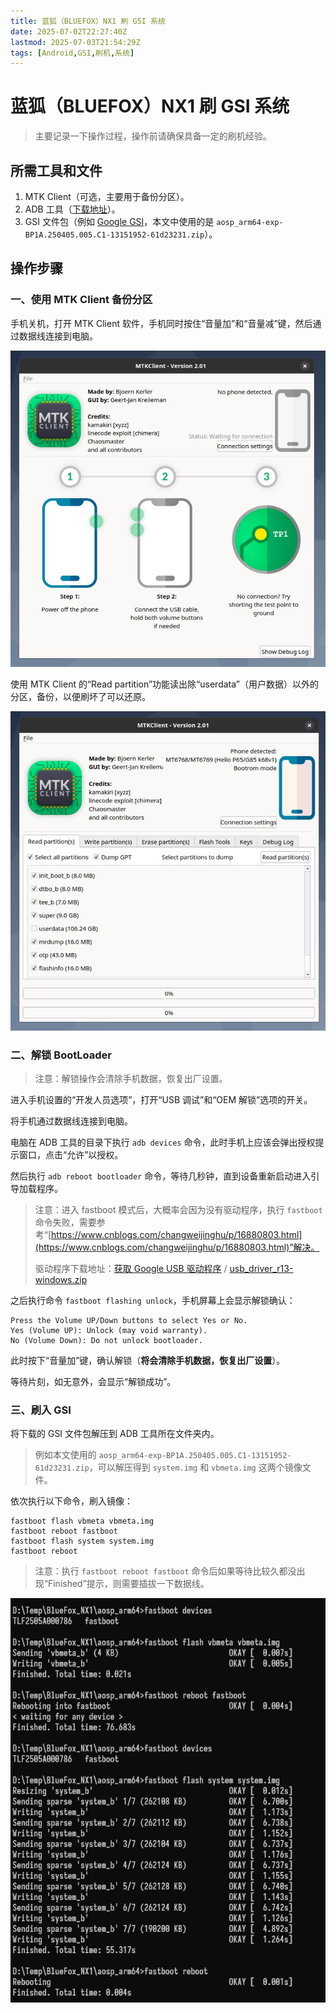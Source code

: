 ```yaml
---
title: 蓝狐（BLUEFOX）NX1 刷 GSI 系统
date: 2025-07-02T22:27:40Z
lastmod: 2025-07-03T21:54:29Z
tags: [Android,GSI,刷机,系统]
---
```


# 蓝狐（BLUEFOX）NX1 刷 GSI 系统

> 主要记录一下操作过程，操作前请确保具备一定的刷机经验。

## 所需工具和文件

1. MTK Client（可选，主要用于备份分区）。
2. ADB 工具（[下载地址](https://developer.android.google.cn/tools/releases/platform-tools?hl=zh-cn)）。
3. GSI 文件包（例如 [Google GSI](https://developer.android.google.cn/topic/generic-system-image/releases?hl=zh-cn)，本文中使用的是 `aosp_arm64-exp-BP1A.250405.005.C1-13151952-61d23231.zip`）。

## 操作步骤

### 一、使用 MTK Client 备份分区

手机关机，打开 MTK Client 软件，手机同时按住“音量加”和“音量减”键，然后通过数据线连接到电脑。

![image](assets/image-20250702233608-t3r8wve.png)​

使用 MTK Client 的“Read partition”功能读出除“userdata”（用户数据）以外的分区，备份，以便刷坏了可以还原。

![image](assets/image-20250702224334-vyg3sj8.png)​

### 二、解锁 BootLoader

> 注意：解锁操作会清除手机数据，恢复出厂设置。

进入手机设置的“开发人员选项”，打开“USB 调试”和“OEM 解锁”选项的开关。

将手机通过数据线连接到电脑。

电脑在 ADB 工具的目录下执行 `adb devices` 命令，此时手机上应该会弹出授权提示窗口，点击“允许”以授权。

然后执行 `adb reboot bootloader` 命令，等待几秒钟，直到设备重新启动进入引导加载程序。

> 注意：进入 fastboot 模式后，大概率会因为没有驱动程序，执行 `fastboot` 命令失败，需要参考“[https://www.cnblogs.com/changweijinghu/p/16880803.html](https://www.cnblogs.com/changweijinghu/p/16880803.html)”解决。
>
> 驱动程序下载地址：[获取 Google USB 驱动程序](https://developer.android.com/studio/run/win-usb) / [usb_driver_r13-windows.zip](https://dl.google.com/android/repository/usb_driver_r13-windows.zip)

之后执行命令 `fastboot flashing unlock`，手机屏幕上会显示解锁确认：

```text
Press the Volume UP/Down buttons to select Yes or No.
Yes (Volume UP): Unlock (may void warranty).
No (Volume Down): Do not unlock bootloader.
```

此时按下“音量加”键，确认解锁（**将会清除手机数据，恢复出厂设置**）。

等待片刻，如无意外，会显示“解锁成功”。

### 三、刷入 GSI

将下载的 GSI 文件包解压到 ADB 工具所在文件夹内。

> 例如本文使用的 `aosp_arm64-exp-BP1A.250405.005.C1-13151952-61d23231.zip`，可以解压得到 `system.img` 和 `vbmeta.img` 这两个镜像文件。

依次执行以下命令，刷入镜像：

```text
fastboot flash vbmeta vbmeta.img
fastboot reboot fastboot
fastboot flash system system.img
fastboot reboot
```

> 注意：执行 `fastboot reboot fastboot` 命令后如果等待比较久都没出现“Finished”提示，则需要插拔一下数据线。

![image](assets/image-20250702232252-k8k0r2r.png)​

‍
